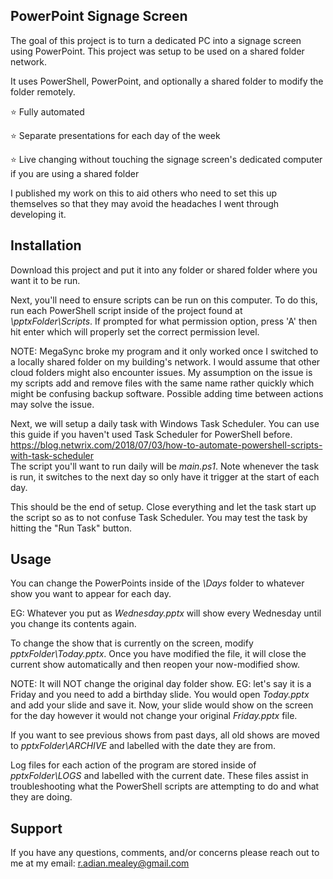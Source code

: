 ## PowerPoint Signage Screen

The goal of this project is to turn a dedicated PC into a signage screen using PowerPoint. This project was setup to be used on a shared folder network.

It uses PowerShell, PowerPoint, and optionally a shared folder to modify the folder remotely.

⭐ Fully automated

⭐ Separate presentations for each day of the week

⭐ Live changing without touching the signage screen's dedicated computer if you are using a shared folder

I published my work on this to aid others who need to set this up themselves so that they may avoid the headaches I went through developing it.

## Installation

Download this project and put it into any folder or shared folder where you want it to be run.

Next, you'll need to ensure scripts can be run on this computer. To do this, run each PowerShell script inside of the project found at *\\pptxFolder\Scripts*. If prompted for what permission option, press 'A' then hit enter which will properly set the correct permission level.

NOTE: MegaSync broke my program and it only worked once I switched to a locally shared folder on my building's network. I would assume that other cloud folders might also encounter issues. My assumption on the issue is my scripts add and remove files with the same name rather quickly which might be confusing backup software. Possible adding time between actions may solve the issue.

Next, we will setup a daily task with Windows Task Scheduler. You can use this guide if you haven't used Task Scheduler for PowerShell before. \
https://blog.netwrix.com/2018/07/03/how-to-automate-powershell-scripts-with-task-scheduler  
The script you'll want to run daily will be *main.ps1*. Note whenever the task is run, it switches to the next day so only have it trigger at the start of each day.

This should be the end of setup. Close everything and let the task start up the script so as to not confuse Task Scheduler. You may test the task by hitting the "Run Task" button.

## Usage

You can change the PowerPoints inside of the *\Days* folder to whatever show you want to appear for each day. 

EG: Whatever you put as *Wednesday.pptx* will show every Wednesday until you change its contents again.

To change the show that is currently on the screen, modify *pptxFolder\Today.pptx*. Once you have modified the file, it will close the current show automatically and then reopen your now-modified show.

NOTE: It will NOT change the original day folder show. EG: let's say it is a Friday and you need to add a birthday slide. You would open *Today.pptx* and add your slide and save it. Now, your slide would show on the screen for the day however it would not change your original *Friday.pptx* file.

If you want to see previous shows from past days, all old shows are moved to *pptxFolder\ARCHIVE* and labelled with the date they are from.

Log files for each action of the program are stored inside of *pptxFolder\LOGS* and labelled with the current date. These files assist in troubleshooting what the PowerShell scripts are attempting to do and what they are doing.

## Support

If you have any questions, comments, and/or concerns please reach out to me at my email:
r.adian.mealey@gmail.com